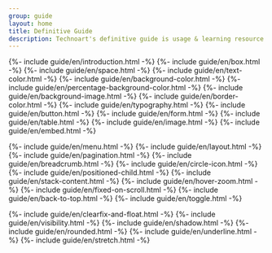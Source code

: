 ```yaml
---
group: guide
layout: home
title: Definitive Guide
description: Technoart's definitive guide is usage & learning resource designed to help you using technoart comfortably
---
```


<div markdown="1" class="padding-x-80 m-padding-x-20 padding-y-30" style="width: 900px; max-width: 100%;">
  {%- include guide/en/introduction.html -%}
  {%- include guide/en/box.html -%}
  {%- include guide/en/space.html -%}
  {%- include guide/en/text-color.html -%}
  {%- include guide/en/background-color.html -%}
  {%- include guide/en/percentage-background-color.html -%}
  {%- include guide/en/background-image.html -%}
  {%- include guide/en/border-color.html -%}
  {%- include guide/en/typography.html -%}
  {%- include guide/en/button.html -%}
  {%- include guide/en/form.html -%}
  {%- include guide/en/table.html -%}
  {%- include guide/en/image.html -%}
  {%- include guide/en/embed.html -%}

  {%- include guide/en/menu.html -%}
  {%- include guide/en/layout.html -%}
  {%- include guide/en/pagination.html -%}
  {%- include guide/en/breadcrumb.html -%}
  {%- include guide/en/circle-icon.html -%}
  {%- include guide/en/positioned-child.html -%}
  {%- include guide/en/stack-content.html -%}
  {%- include guide/en/hover-zoom.html -%}
  {%- include guide/en/fixed-on-scroll.html -%}
  {%- include guide/en/back-to-top.html -%}
  {%- include guide/en/toggle.html -%}
  
  {%- include guide/en/clearfix-and-float.html -%}
  {%- include guide/en/visibility.html -%}
  {%- include guide/en/shadow.html -%}
  {%- include guide/en/rounded.html -%}
  {%- include guide/en/underline.html -%}
  {%- include guide/en/stretch.html -%}
</div>
